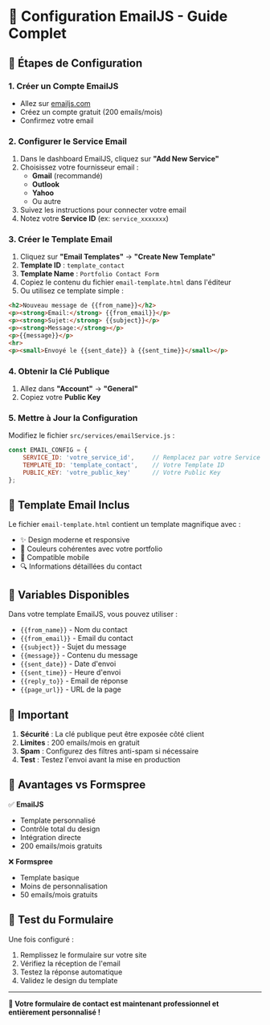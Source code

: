 # 📧 Configuration EmailJS - Guide Complet

## 🚀 Étapes de Configuration

### 1. **Créer un Compte EmailJS**
- Allez sur [emailjs.com](https://www.emailjs.com/)
- Créez un compte gratuit (200 emails/mois)
- Confirmez votre email

### 2. **Configurer le Service Email**
1. Dans le dashboard EmailJS, cliquez sur **"Add New Service"**
2. Choisissez votre fournisseur email :
   - **Gmail** (recommandé)
   - **Outlook**
   - **Yahoo**
   - Ou autre
3. Suivez les instructions pour connecter votre email
4. Notez votre **Service ID** (ex: `service_xxxxxxx`)

### 3. **Créer le Template Email**
1. Cliquez sur **"Email Templates"** → **"Create New Template"**
2. **Template ID** : `template_contact`
3. **Template Name** : `Portfolio Contact Form`
4. Copiez le contenu du fichier `email-template.html` dans l'éditeur
5. Ou utilisez ce template simple :

```html
<h2>Nouveau message de {{from_name}}</h2>
<p><strong>Email:</strong> {{from_email}}</p>
<p><strong>Sujet:</strong> {{subject}}</p>
<p><strong>Message:</strong></p>
<p>{{message}}</p>
<hr>
<p><small>Envoyé le {{sent_date}} à {{sent_time}}</small></p>
```

### 4. **Obtenir la Clé Publique**
1. Allez dans **"Account"** → **"General"**
2. Copiez votre **Public Key**

### 5. **Mettre à Jour la Configuration**
Modifiez le fichier `src/services/emailService.js` :

```javascript
const EMAIL_CONFIG = {
    SERVICE_ID: 'votre_service_id',     // Remplacez par votre Service ID
    TEMPLATE_ID: 'template_contact',    // Votre Template ID
    PUBLIC_KEY: 'votre_public_key'      // Votre Public Key
};
```

## 🎨 **Template Email Inclus**

Le fichier `email-template.html` contient un template magnifique avec :
- ✨ Design moderne et responsive
- 🎨 Couleurs cohérentes avec votre portfolio
- 📱 Compatible mobile
- 🔍 Informations détaillées du contact

## 🔧 **Variables Disponibles**

Dans votre template EmailJS, vous pouvez utiliser :
- `{{from_name}}` - Nom du contact
- `{{from_email}}` - Email du contact  
- `{{subject}}` - Sujet du message
- `{{message}}` - Contenu du message
- `{{sent_date}}` - Date d'envoi
- `{{sent_time}}` - Heure d'envoi
- `{{reply_to}}` - Email de réponse
- `{{page_url}}` - URL de la page

## 🚨 **Important**

1. **Sécurité** : La clé publique peut être exposée côté client
2. **Limites** : 200 emails/mois en gratuit
3. **Spam** : Configurez des filtres anti-spam si nécessaire
4. **Test** : Testez l'envoi avant la mise en production

## 🎯 **Avantages vs Formspree**

✅ **EmailJS**
- Template personnalisé
- Contrôle total du design
- Intégration directe
- 200 emails/mois gratuits

❌ **Formspree**  
- Template basique
- Moins de personnalisation
- 50 emails/mois gratuits

## 🔄 **Test du Formulaire**

Une fois configuré :
1. Remplissez le formulaire sur votre site
2. Vérifiez la réception de l'email
3. Testez la réponse automatique
4. Validez le design du template

---

**🚀 Votre formulaire de contact est maintenant professionnel et entièrement personnalisé !**
